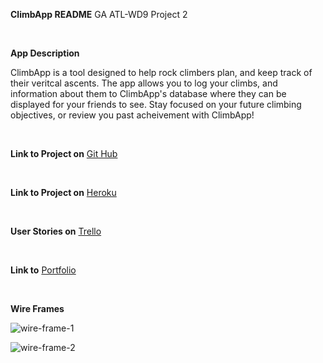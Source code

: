 **ClimbApp README**
GA ATL-WD9 Project 2

<br>

**App Description** 

ClimbApp is a tool designed to help rock climbers plan, and keep track of their veritcal ascents. The app allows you to log your climbs, and information about them to ClimbApp's database where they can be displayed for your friends to see. Stay focused on your future climbing objectives, or review you past acheivement with ClimbApp!

<br>

**Link to Project on** [Git Hub](https://bs3589.github.io/Climb-App/.)

<br>

**Link to Project on** [Heroku](https://fierce-river-35093.herokuapp.com/)

<br>

**User Stories on** [Trello](https://trello.com/b/LurdW9S4/wdi-project-2)

<br>

**Link to** [Portfolio](https://bs3589.github.io/Portfolio/)

<br>

**Wire Frames**

![wire-frame-1](http://i.imgur.com/jcV9m6w.jpg)

![wire-frame-2](http://i.imgur.com/Fkoe7MT.jpg)

